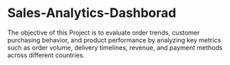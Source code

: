 # Sales-Analytics-Dashborad
The objective of this Project is to evaluate order trends, customer purchasing behavior, and product performance by analyzing key metrics such as order volume, delivery timelines, revenue, and payment methods across different countries.
